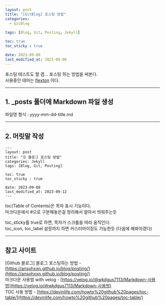 ```yaml
---
layout: post
title: "[GitBlog] 포스팅 방법"
categories: 
  - GitBlog
  
tags: [Blog, Git, Posting, Jekyll]

toc: true
toc_sticky : true

date: 2023-09-08
last_modified_at: 2023-09-08
---
```



포스팅 테스트도 할 겸... 포스팅 하는 방법을 써본다.  
사용중인 테마는 [flexton](http://jekyllthemes.org/themes/flexton/) 이다.

---
## 1. _posts 폴더에 Markdown 파일 생성

파일명 형식 : yyyy-mm-dd-title.md

---
## 2. 머릿말 작성 


```` text
--- 
layout: post
title: "깃 블로그 포스팅 방법"
categories: Jekyll
tags: [Blog, Git, Posting]

toc: true
toc_sticky : true

date: 2023-09-08
last_modified_at: 2023-09-12
---
````
toc(Table of Contents)은 목차 표시 기능이다.  
마크다운에서 #으로 구분해놓은걸 정리해서 알아서 띄워주는듯

toc_sticky를 true로 하면, 목차가 스크롤을 따라 움직인다.  
toc_icon, toc_label 설정까지 하면 커스터마이징도 가능한듯 (다음에 해봐야겠다)



---
## 참고 사이트
[Github 블로그] 블로그 포스팅하는 방법 - [https://ansohxxn.github.io/blog/posting/](https://ansohxxn.github.io/blog/posting/)  
마크다운 사용법 with velog - [https://velog.io/@wkdgus7113/Markdown-사용법](https://velog.io/@wkdgus7113/Markdown-사용법)   
TOC 사용 방법 - [https://devinlife.com/howto%20github%20pages/toc-table/](https://devinlife.com/howto%20github%20pages/toc-table/)
